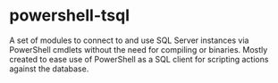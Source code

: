 # powershell-tsql
A set of modules to connect to and use SQL Server instances via PowerShell cmdlets without the need for compiling or binaries. Mostly created to ease use of PowerShell as a SQL client for scripting actions against the database.
